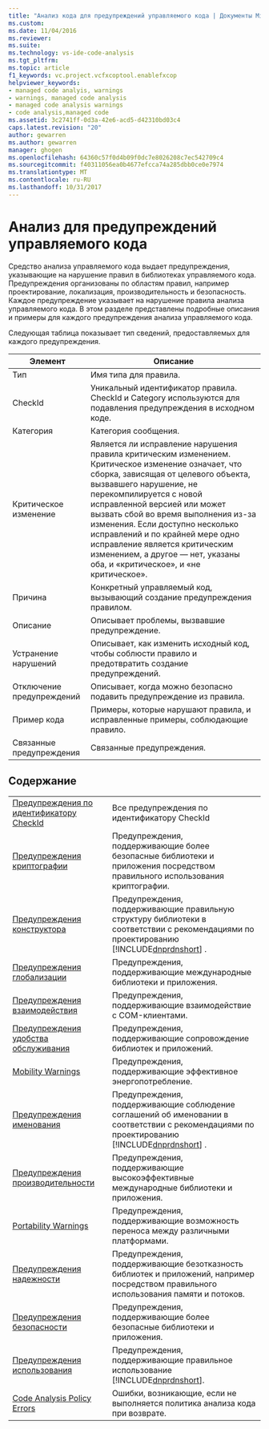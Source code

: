 ```yaml
---
title: "Анализ кода для предупреждений управляемого кода | Документы Microsoft"
ms.custom: 
ms.date: 11/04/2016
ms.reviewer: 
ms.suite: 
ms.technology: vs-ide-code-analysis
ms.tgt_pltfrm: 
ms.topic: article
f1_keywords: vc.project.vcfxcoptool.enablefxcop
helpviewer_keywords:
- managed code analyis, warnings
- warnings, managed code analysis
- managed code analysis warnings
- code analysis,managed code
ms.assetid: 3c2741ff-0d3a-42e6-acd5-d42310bd03c4
caps.latest.revision: "20"
author: gewarren
ms.author: gewarren
manager: ghogen
ms.openlocfilehash: 64360c57f0d4b09f0dc7e8026208c7ec542709c4
ms.sourcegitcommit: f40311056ea0b4677efcca74a285dbb0ce0e7974
ms.translationtype: MT
ms.contentlocale: ru-RU
ms.lasthandoff: 10/31/2017
---
```

# <a name="code-analysis-for-managed-code-warnings"></a>Анализ для предупреждений управляемого кода
Средство анализа управляемого кода выдает предупреждения, указывающие на нарушение правил в библиотеках управляемого кода. Предупреждения организованы по областям правил, например проектирование, локализация, производительность и безопасность. Каждое предупреждение указывает на нарушение правила анализа управляемого кода. В этом разделе представлены подробные описания и примеры для каждого предупреждения анализа управляемого кода.  
  
 Следующая таблица показывает тип сведений, предоставляемых для каждого предупреждения.  
  
|Элемент|Описание|  
|----------|-----------------|  
|Тип|Имя типа для правила.|  
|CheckId|Уникальный идентификатор правила. CheckId и Category используются для подавления предупреждения в исходном коде.|  
|Категория|Категория сообщения.|  
|Критическое изменение|Является ли исправление нарушения правила критическим изменением. Критическое изменение означает, что сборка, зависящая от целевого объекта, вызвавшего нарушение, не перекомпилируется с новой исправленной версией или может вызвать сбой во время выполнения из-за изменения. Если доступно несколько исправлений и по крайней мере одно исправление является критическим изменением, а другое — нет, указаны оба, и «критическое», и «не критическое».|  
|Причина|Конкретный управляемый код, вызывающий создание предупреждения правилом.|  
|Описание|Описывает проблемы, вызвавшие предупреждение.|  
|Устранение нарушений|Описывает, как изменить исходный код, чтобы соблюсти правило и предотвратить создание предупреждений.|  
|Отключение предупреждений|Описывает, когда можно безопасно подавить предупреждение из правила.|  
|Пример кода|Примеры, которые нарушают правила, и исправленные примеры, соблюдающие правило.|  
|Связанные предупреждения|Связанные предупреждения.|  
  
## <a name="in-this-section"></a>Содержание  
  
|||  
|-|-|  
|[Предупреждения по идентификатору CheckId](../code-quality/code-analysis-warnings-for-managed-code-by-checkid.md)|Все предупреждения по идентификатору CheckId|  
|[Предупреждения криптографии](../code-quality/cryptography-warnings.md)|Предупреждения, поддерживающие более безопасные библиотеки и приложения посредством правильного использования криптографии.|  
|[Предупреждения конструктора](../code-quality/design-warnings.md)|Предупреждения, поддерживающие правильную структуру библиотеки в соответствии с рекомендациями по проектированию [!INCLUDE[dnprdnshort](../code-quality/includes/dnprdnshort_md.md)] .|  
|[Предупреждения глобализации](../code-quality/globalization-warnings.md)|Предупреждения, поддерживающие международные библиотеки и приложения.|  
|[Предупреждения взаимодействия](../code-quality/interoperability-warnings.md)|Предупреждения, поддерживающие взаимодействие с COM-клиентами.|  
|[Предупреждения удобства обслуживания](../code-quality/maintainability-warnings.md)|Предупреждения, поддерживающие сопровождение библиотек и приложений.|  
|[Mobility Warnings](../code-quality/mobility-warnings.md)|Предупреждения, поддерживающие эффективное энергопотребление.|  
|[Предупреждения именования](../code-quality/naming-warnings.md)|Предупреждения, поддерживающие соблюдение соглашений об именовании в соответствии с рекомендациями по проектированию [!INCLUDE[dnprdnshort](../code-quality/includes/dnprdnshort_md.md)] .|  
|[Предупреждения производительности](../code-quality/performance-warnings.md)|Предупреждения, поддерживающие высокоэффективные международные библиотеки и приложения.|  
|[Portability Warnings](../code-quality/portability-warnings.md)|Предупреждения, поддерживающие возможность переноса между различными платформами.|  
|[Предупреждения надежности](../code-quality/reliability-warnings.md)|Предупреждения, поддерживающие безотказность библиотек и приложений, например посредством правильного использования памяти и потоков.|  
|[Предупреждения безопасности](../code-quality/security-warnings.md)|Предупреждения, поддерживающие более безопасные библиотеки и приложения.|  
|[Предупреждения использования](../code-quality/usage-warnings.md)|Предупреждения, поддерживающие правильное использование [!INCLUDE[dnprdnshort](../code-quality/includes/dnprdnshort_md.md)].|  
|[Code Analysis Policy Errors](../code-quality/code-analysis-policy-errors.md)|Ошибки, возникающие, если не выполняется политика анализа кода при возврате.|